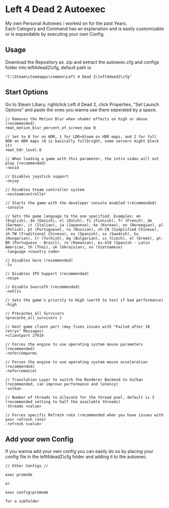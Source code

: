 # Left 4 Dead 2 Autoexec

My own Personal Autoexec i worked on for the past Years.</br>
Each Category and Command has an explanation and is easily customizable or is expandable by executing your own Config.

## Usage
Download the Repository as .zip and extract the autoexec.cfg and configs folder into left4dead2\cfg, default path is:</br>
```
"C:\Steam\steamapps\common\Left 4 Dead 2\left4dead2\cfg"
```

## Start Options
Go to Steam Libary, rightclick Left 4 Dead 2, click Properties, "Set Launch Options" and paste the ones you wanna use there seperated by a space.

```
// Removes the Motion Blur when shader effects on high or above (recommended)
+mat_motion_blur_percent_of_screen_max 0

// Set to 0 for no HDR, 1 for LDR+bloom on HDR maps, and 2 for full HDR on HDR maps (0 is basically fullbright, some servers might block it)
+mat_hdr_level 0

// When loading a game with this parameter, the intro video will not play (recommended)
-novid

// Disables joystick support
-nojoy

// Disables Steam controller system
-nosteamcontroller

// Starts the game with the developer console enabled (recommended)
-console

// Sets the game language to the one specified. Examples: en (English), da (Danish), nl (Dutch), fi (Finnish), fr (French), de (German), it (Italian), ja (Japanese), ko (Korean), no (Norwegian), pl (Polish), pt (Portuguese), ru (Russian), zh-CN (Simplified Chinese), zh-TW (Traditional Chinese), es (Spanish), sv (Swedish), hu (Hungarian), tr (Turkish), bg (Bulgarian), cs (Czech), el (Greek), pt-BR (Portuguese - Brazil), ro (Romanian), es-419 (Spanish - Latin American, th (Thai), uk (Ukrainian), vn (Vietnamese)
-language <country code>

// Disables Gore (recommended)
-lv

// Disables IPX Support (recommended)
-noipx

// Disable SourceTV (recommended)
-nohltv

// Sets the game's priority to High (worth to test if bad performance)
-high

// Precaches all Survivors
+precache_all_survivors 1

// Host game client port (may fixes issues with "Failed after 10 retrys" Messages)
+clientport 27619

// Forces the engine to use operating system mouse parameters (recommended)
-noforcemparms

// Forces the engine to use operating system mouse acceleration (recommended)
-noforcemaccel

// Translation Layer to switch the Renderer Backend to Vulkan (recommended, can improve performance and latency)
-vulkan

// Number of threads to allocate for the thread pool, default is 3 (recommended setting to half the available threads)
-threads <value>

// Forces specific Refresh rate (recommended when you have issues with your refresh rate)
-refresh <value>
```

## Add your own Config

If you wanna add your own config you can easily do so by placing your config file in the left4dead2\cfg folder and adding it to the autoexec.

```
// Other Configs //

exec promode

or

exec config\promode

for a subfolder
```